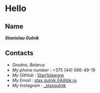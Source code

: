 # __Hello__

## **Name**

___Stanislau Gulnik___

## **Contacts**

 * *Grodno, Belarus*
* *My phone number* : +375 (44) 566-49-19 
* *My GitHub* : [Stan1slawww](https://github.com/Stan1slawww)
* *My Email* : stas.gulnik.04@bk.ru
* *My Instagram* : [_stasgulnik](https://instagram.com/stasgulnik?igshid=MzRlODBiNWFlZA==)

